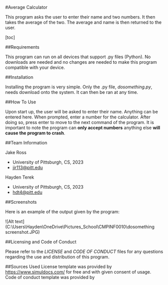 #Average Calculator

This program asks the user to enter their name and two numbers. It then takes the average of the two. The average and name is then returned to the user. 

[toc]

##Requirements

This program can run on all devices that support .py files (Python). No downloads are needed and no changes are needed to make this program compatible with your device.

##Installation

Installing the program is very simple. Only the .py file, *dosomething.py*, needs download onto the system. It can then be ran at any time.

##How To Use

Upon start up, the user will be asked to enter their name. Anything can be entered here. When prompted, enter a number for the calculator. After doing so, press enter to move to the next command of the program. It is important to note the program can **only accept numbers** anything else **will cause the program to crash**.

##Team Information

Jake Ross

* University of Pittsburgh, CS, 2023
* jjr113@pitt.edu

Hayden Terek

* University of Pittsburgh, CS, 2023
* hdt4@pitt.edu

##Screenshots

Here is an example of the output given by the program:

![Alt text](‪C:\Users\Hayden\OneDrive\Pictures\_School\CMPINF0010\dosomething screenshot.JPG)

##Licensing and Code of Conduct 

Please refer to the *LICENSE* and *CODE OF CONDUCT* files for any questions regarding the use and distribution of this program.

##Sources Used
License template was provided by https://www.simuldocs.com/ for free and with given consent of usage.
Code of conduct template was provided by 
